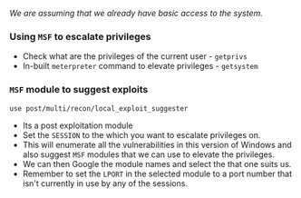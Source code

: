 
*We are assuming that we already have basic access to the system.*

### Using `MSF` to escalate privileges

- Check what are the privileges of the current user - `getprivs`
- In-built `meterpreter` command to elevate privileges - `getsystem`

### `MSF` module to suggest exploits

```
use post/multi/recon/local_exploit_suggester
```

- Its a post exploitation module
- Set the `SESSION` to the which you want to escalate privileges on.
- This will enumerate all the vulnerabilities in this version of Windows and also suggest `MSF` modules that we can use to elevate the privileges.
- We can then Google the module names and select the that one suits us.
- Remember to set the `LPORT` in the selected module to a port number that isn't currently in use by any of the sessions.

